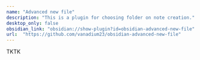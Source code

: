 ```yaml
---
name: "Advanced new file"
description: "This is a plugin for choosing folder on note creation."
desktop_only: false
obsidian_link: "obsidian://show-plugin?id=obsidian-advanced-new-file"
url:  "https://github.com/vanadium23/obsidian-advanced-new-file"
---
```

TKTK